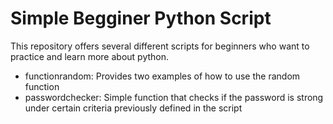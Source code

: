 # Simple Begginer Python Script

This repository offers several different scripts for beginners who want to practice and learn more about python.

* functionrandom: Provides two examples of how to use the random function
* passwordchecker: Simple function that checks if the password is strong under certain criteria previously defined in the script